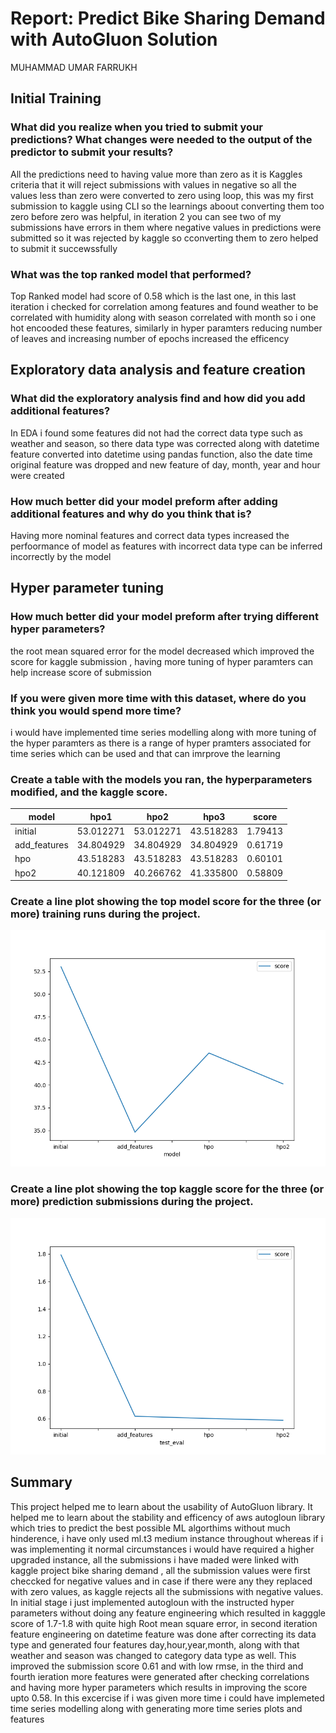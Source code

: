 # Report: Predict Bike Sharing Demand with AutoGluon Solution
MUHAMMAD UMAR FARRUKH

## Initial Training
### What did you realize when you tried to submit your predictions? What changes were needed to the output of the predictor to submit your results?
All the predictions need to having value more than zero as it is Kaggles criteria that it will reject submissions with values in negative so all the values less than zero were converted to zero using loop, this was my first submission to kaggle using CLI so the learnings aboout converting them too zero before zero was helpful, in iteration 2 you can see two of my submissions have errors in them where negative values in predictions were submitted so it was rejected by kaggle so cconverting them to zero helped to submit it succewssfully 

### What was the top ranked model that performed?
Top Ranked model had score of 0.58 which is the last one, in this last iteration i checked for correlation among features and found weather to be correlated with humidity along with season correlated with month so i one hot encooded these features, similarly in hyper paramters reducing number of leaves and increasing number of epochs increased the efficency

## Exploratory data analysis and feature creation
### What did the exploratory analysis find and how did you add additional features?
In EDA i found some features did not had the correct data type such as weather and season, so there data type was corrected along with datetime feature converted into datetime using pandas function, also the date time original feature was dropped and new feature of day, month, year and hour were created

### How much better did your model preform after adding additional features and why do you think that is?
Having more nominal features and correct data types increased the perfoormance of model as features with incorrect data type can be inferred incorrectly by the model 

## Hyper parameter tuning
### How much better did your model preform after trying different hyper parameters?
the root mean squared error for the model decreased which improved the score for kaggle submission , having more tuning of hyper paramters can help increase score of submission

### If you were given more time with this dataset, where do you think you would spend more time?
i would have implemented time series modelling along with more tuning of the hyper paramters as there is a range of hyper pramters associated for time series which can be used and that can imrprove the learning 

### Create a table with the models you ran, the hyperparameters modified, and the kaggle score.
|model|hpo1|hpo2|hpo3|score|
|--|--|--|--|--|
|initial|53.012271|53.012271|43.518283|1.79413|
|add_features|34.804929|34.804929|34.804929|0.61719|
|hpo|43.518283|43.518283|43.518283|0.60101|
|hpo2|40.121809|40.266762|41.335800|0.58809|



### Create a line plot showing the top model score for the three (or more) training runs during the project.



![model_train_score.png](img/model_train_score.png)

### Create a line plot showing the top kaggle score for the three (or more) prediction submissions during the project.



![model_test_score.png](img/model_test_score.png)

## Summary
This project helped me to learn about the usability of AutoGluon library. It helped me to learn about the stability and efficency of aws autogloun library which tries to predict the best possible ML algorthims without much hinderence, i have only used ml.t3 medium instance throughout whereas if i was implementing it normal circumstances i would have required a higher upgraded instance, all the submissions i have maded were linked with kaggle project bike sharing demand , all the submission values were first checcked for negative values and in case if there were any they replaced with zero values, as kaggle rejects all the submissions with negative values. In initial stage i just implemented autogloun with the instructed hyper parameters without doing any feature engineering which resulted in kagggle score of 1.7-1.8 with quite high Root mean square error, in second iteration feature engineering on datetime feature was done after correcting its data type and generated four features day,hour,year,month, along with that weather and season was changed to category data type as well. This improved the submission score 0.61 and with low rmse, in the third and fourth ieration more features were generated after checking correlations and having more hyper parameters which results in improving the score upto 0.58. In this excercise if i was given more time i could have implemeted time series modelling along with generating more time series plots and features 
